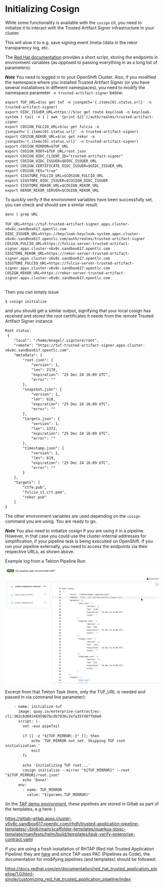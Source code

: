 # Initializing Cosign

While some functionality is available with the `cosign` cli, you need to initialize it to interact with the Trusted Artifact Signer infrastructure in your cluster. 

This will alow it to e.g. save signing event (meta-)data in the rekor transparency log, etc.

The [Red Hat documentation](https://docs.redhat.com/en/documentation/red_hat_trusted_artifact_signer/1/html/deployment_guide/verify_the_trusted_artifact_signer_service_installation#signing-and-verifying-containers-by-using-cosign-from-the-command-line-interface_deploy) provides a short script, storing the endpoints in environment variables (as opposed to passing everything in as a long list of parameters):

*__Note__* You need to logged in to your OpenShift Cluster. Also, if you modified the namespace where you installed Trusted Artifact Signer (or you have several installations in different namespaces), you need to modify the namespace parameter `-n trusted-artifact-signer` below:

```
export TUF_URL=$(oc get tuf -o jsonpath='{.items[0].status.url}' -n trusted-artifact-signer)
export OIDC_ISSUER_URL=https://$(oc get route keycloak -n keycloak-system | tail -n 1 | awk '{print $2}')/auth/realms/trusted-artifact-signer
export COSIGN_FULCIO_URL=$(oc get fulcio -o jsonpath='{.items[0].status.url}' -n trusted-artifact-signer)
export COSIGN_REKOR_URL=$(oc get rekor -o jsonpath='{.items[0].status.url}' -n trusted-artifact-signer)
export COSIGN_MIRROR=$TUF_URL
export COSIGN_ROOT=$TUF_URL/root.json
export COSIGN_OIDC_CLIENT_ID="trusted-artifact-signer"
export COSIGN_OIDC_ISSUER=$OIDC_ISSUER_URL
export COSIGN_CERTIFICATE_OIDC_ISSUER=$OIDC_ISSUER_URL
export COSIGN_YES="true"
export SIGSTORE_FULCIO_URL=$COSIGN_FULCIO_URL
export SIGSTORE_OIDC_ISSUER=$COSIGN_OIDC_ISSUER
export SIGSTORE_REKOR_URL=$COSIGN_REKOR_URL
export REKOR_REKOR_SERVER=$COSIGN_REKOR_URL
```

To quickly verify if the environment variables have been successfully set, you can check and should see a similar result:

```
$env | grep URL

TUF_URL=https://tuf-trusted-artifact-signer.apps.cluster-v6v8c.sandbox617.opentlc.com
OIDC_ISSUER_URL=https://keycloak-keycloak-system.apps.cluster-v6v8c.sandbox617.opentlc.com/auth/realms/trusted-artifact-signer
COSIGN_FULCIO_URL=https://fulcio-server-trusted-artifact-signer.apps.cluster-v6v8c.sandbox617.opentlc.com
SIGSTORE_REKOR_URL=https://rekor-server-trusted-artifact-signer.apps.cluster-v6v8c.sandbox617.opentlc.com
SIGSTORE_FULCIO_URL=https://fulcio-server-trusted-artifact-signer.apps.cluster-v6v8c.sandbox617.opentlc.com
COSIGN_REKOR_URL=https://rekor-server-trusted-artifact-signer.apps.cluster-v6v8c.sandbox617.opentlc.com


```

Then you can simply issue 

```
$ cosign initialize 
```
and you should get a similar output, signifying that your local cosign has received and stored the root certificates it needs from the remote Trsuted Artifact Signer instance 

```
Root status: 
 {
	"local": "/home/mnagel/.sigstore/root",
	"remote": "https://tuf-trusted-artifact-signer.apps.cluster-v6v8c.sandbox617.opentlc.com",
	"metadata": {
		"root.json": {
			"version": 1,
			"len": 2178,
			"expiration": "25 Dec 24 16:09 UTC",
			"error": ""
		},
		"snapshot.json": {
			"version": 1,
			"len": 618,
			"expiration": "25 Dec 24 16:09 UTC",
			"error": ""
		},
		"targets.json": {
			"version": 1,
			"len": 1372,
			"expiration": "25 Dec 24 16:09 UTC",
			"error": ""
		},
		"timestamp.json": {
			"version": 1,
			"len": 619,
			"expiration": "25 Dec 24 16:09 UTC",
			"error": ""
		}
	},
	"targets": [
		"ctfe.pub",
		"fulcio_v1.crt.pem",
		"rekor.pub"
	]
}

```

The other environment variables are used depending on the `cosign` command you are using.
You are ready to go.

*__Note__* You also need to initialize cosign if you are using it in a pipeline. However, in that case you could use the cluster-internal addresses for simplification, if your pipeline task is being execuited on OpenShift. If you run your pipeline externally, you need to access the endpoints via their respective URLs, as shown above.

Example log from a Tekton Pipeline Run:

![](./images/pipelinerun-example.png)

Excerpt from that Tekton Task (here, only the TUF_URL is needed and passed in via command line parameter):

```
    - name: initialize-tuf
      image: quay.io/enterprise-contract/ec-cli:362c6d6824695987bcdb7936c2efa35fd8ffb0e0
      script: |-
        set -euo pipefail

        if [[ -z "${TUF_MIRROR:-}" ]]; then
            echo 'TUF_MIRROR not set. Skipping TUF root initialization.'
            exit
        fi

        echo 'Initializing TUF root...'
        cosign initialize --mirror "${TUF_MIRROR}" --root "${TUF_MIRROR}/root.json"
        echo 'Done!'
      env:
        - name: TUF_MIRROR
          value: "$(params.TUF_MIRROR)"
```

(in the [TAP demo environment](https://demo.redhat.com/catalog?item=babylon-catalog-prod/enterprise.redhat-tap-demo.prod&utm_source=webapp&utm_medium=share-link), these pipelines are stored in Gitlab as part of the templates, e.g here: )

https://gitlab-gitlab.apps.cluster-v6v8c.sandbox617.opentlc.com/rhdh/trusted-application-pipeline-templates/-/blob/main/scaffolder-templates/quarkus-stssc-template/manifests/helm/build/templates/task-verify-enterprise-contract.yaml 

If you are using a fresh installation of RHTAP (Red Hat Trusted Application Pipeline) they are [here](https://github.com/redhat-appstudio/tssc-sample-pipelines/blob/main/pac/tasks/verify-enterprise-contract.yaml) and since TAP uses PAC (Pipelines as Code), the documentation for modifying pipelines (and templates) should be followed: 

https://docs.redhat.com/en/documentation/red_hat_trusted_application_pipeline/1.0/html-single/customizing_red_hat_trusted_application_pipeline/index